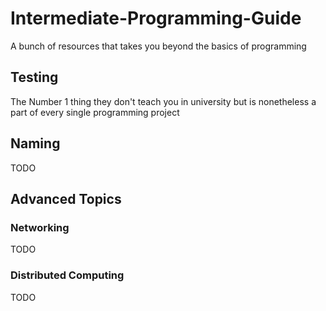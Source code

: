 # Intermediate-Programming-Guide
A bunch of resources that takes you beyond the basics of programming

## Testing

The Number 1 thing they don't teach you in university but is nonetheless a part of every single programming project

## Naming

TODO

## Advanced Topics

### Networking

TODO

### Distributed Computing

TODO

